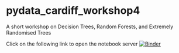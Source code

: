 # pydata_cardiff_workshop4
A short workshop on Decision Trees, Random Forests, and Extremely Randomised Trees


Click on the following link to open the notebook server [![Binder](https://mybinder.org/badge_logo.svg)](https://mybinder.org/v2/gh/timvg80/pydata_cardiff_workshop4/HEAD)
